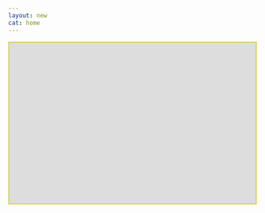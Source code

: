 ```yaml
---
layout: new
cat: home
---
```

<div style="border: 2px solid #D5CC5A; overflow: hidden; margin: 15px auto; max-width: 100%;">
<iframe scrolling="no" src="http://www.atlantajcc.org/pldb-live/bbyo-co-ed-fall-flag-football-league-37023/?back=pldb_active" style="border: 0px none; margin-left: -36px; height: 812px; margin-top: -486px; width: 650px;">
</iframe>
</div>
